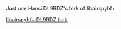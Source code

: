 Just use Hansi DL9RDZ's fork of libairspyhf+

[libairspyhf+ DL9RDZ fork](https://github.com/dl9rdz/airspyhf)
